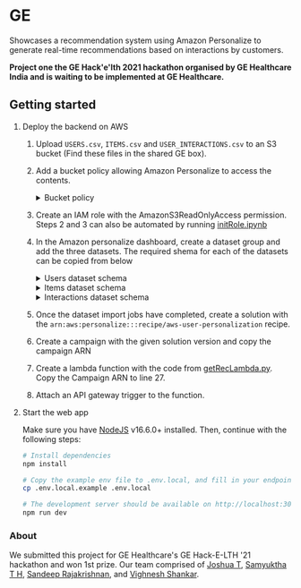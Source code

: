 # GE

Showcases a recommendation system using Amazon Personalize to generate real-time recommendations based on interactions by customers.

****Project one the GE Hack'e'lth 2021 hackathon organised by GE Healthcare India and is waiting to be implemented at GE Healthcare.****
## Getting started

1. Deploy the backend on AWS

   1. Upload `USERS.csv`, `ITEMS.csv` and `USER_INTERACTIONS.csv` to an S3 bucket (Find these files in the shared GE box).
   2. Add a bucket policy allowing Amazon Personalize to access the contents.
      <details>
      <summary>Bucket policy</summary>

      Replace `BUCKET_NAME` with your bucket name below.

      ```json
      {
        "Version": "2012-10-17",
        "Id": "PersonalizeS3BucketAccessPolicy",
        "Statement": [
          {
            "Sid": "PersonalizeS3BucketAccessPolicy",
            "Effect": "Allow",
            "Principal": {
              "Service": "personalize.amazonaws.com"
            },
            "Action": ["s3:GetObject", "s3:ListBucket"],
            "Resource": [
              "arn:aws:s3:::BUCKET_NAME",
              "arn:aws:s3:::BUCKET_NAME/*"
            ]
          }
        ]
      }
      ```

      </details>

   3. Create an IAM role with the AmazonS3ReadOnlyAccess permission. Steps 2 and 3 can also be automated by running [initRole.ipynb](./Misc/initRole.ipynb)
   4. In the Amazon personalize dashboard, create a dataset group and add the three datasets. The required shema for each of the datasets can be copied from below
      <details>
      <summary>Users dataset schema</summary>

      ```json
      {
        "type": "record",
        "name": "Users",
        "namespace": "com.amazonaws.personalize.schema",
        "fields": [
          {
            "name": "USER_ID",
            "type": "string"
          },
          {
            "name": "USER_HOSPITAL",
            "type": ["null", "string"]
          },
          {
            "name": "USER_ROLE",
            "type": "string",
            "categorical": true
          }
        ],
        "version": "1.0"
      }
      ```

      </details>
      <details>
      <summary>Items dataset schema</summary>

      ```json
      {
        "type": "record",
        "name": "Items",
        "namespace": "com.amazonaws.personalize.schema",
        "fields": [
          {
            "name": "ITEM_NAME",
            "type": ["null", "string"]
          },
          {
            "name": "ITEM_FAMILY",
            "type": "string",
            "categorical": true
          },
          {
            "name": "ITEM_OVERVIEW",
            "type": ["null", "string"]
          },
          {
            "name": "ITEM_ID",
            "type": "string"
          }
        ],
        "version": "1.0"
      }
      ```

      </details>
      <details>
      <summary>Interactions dataset schema</summary>

      ```json
      {
        "type": "record",
        "name": "Interactions",
        "namespace": "com.amazonaws.personalize.schema",
        "fields": [
          {
            "name": "USER_ID",
            "type": "string"
          },
          {
            "name": "ITEM_ID",
            "type": "string"
          },
          {
            "name": "ACTION",
            "type": "string",
            "category": true
          },
          {
            "name": "TIMESTAMP",
            "type": "long"
          }
        ],
        "version": "1.0"
      }
      ```

      </details>

   5. Once the dataset import jobs have completed, create a solution with the `arn:aws:personalize:::recipe/aws-user-personalization` recipe.
   6. Create a campaign with the given solution version and copy the campaign ARN
   7. Create a lambda function with the code from [getRecLambda.py](./Misc/getRecLambda.py). Copy the Campaign ARN to line 27.
   8. Attach an API gateway trigger to the function.

2. Start the web app

   Make sure you have [NodeJS](https://nodejs.org/en/) v16.6.0+ installed. Then, continue with the following steps:

   ```bash
   # Install dependencies
   npm install

   # Copy the example env file to .env.local, and fill in your endpoint URL from API gateway
   cp .env.local.example .env.local

   # The development server should be available on http://localhost:3000
   npm run dev
   ```

### About

We submitted this project for GE Healthcare's GE Hack-E-LTH '21 hackathon and won 1st prize. Our team comprised of [Joshua T](https://github.com/radiantly), [Samyuktha T H](https://github.com/samkeating), [Sandeep Rajakrishnan](https://github.com/san-coding), and [Vighnesh Shankar](https://github.com/VighneshShankar23).
